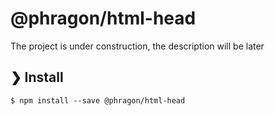 # @phragon/html-head

The project is under construction, the description will be later

## ❯ Install

```
$ npm install --save @phragon/html-head
```
